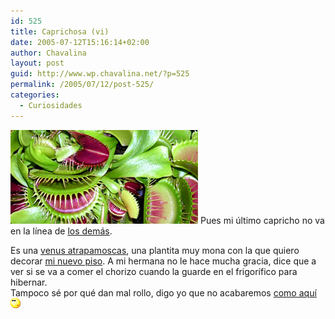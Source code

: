 ```yaml
---
id: 525
title: Caprichosa (vi)
date: 2005-07-12T15:16:14+02:00
author: Chavalina
layout: post
guid: http://www.wp.chavalina.net/?p=525
permalink: /2005/07/12/post-525/
categories:
  - Curiosidades
---
```

<img class="imgizqda" src="/imagenes/fotos/dionaea-google.jpg" alt="Dionaea o Venus Atrapamoscas" /> Pues mi &uacute;ltimo capricho no va en la l&iacute;nea de <a href="http://www.chavalina.net/archivos.php?patron=caprichosa&#038;buscar=busca#listado" target="_blank">los dem&aacute;s</a>.

Es una <a href="http://en.wikipedia.org/wiki/Dionaea" target="_blank">venus atrapamoscas</a>, una plantita muy mona con la que quiero decorar <a href="http://www.chavalina.net/comentar.php?idpost=507" target="_blank">mi nuevo piso</a>. A mi hermana no le hace mucha gracia, dice que a ver si se va a comer el chorizo cuando la guarde en el frigor&iacute;fico para hibernar.  
Tampoco s&eacute; por qu&eacute; dan mal rollo, digo yo que no acabaremos <a href="http://images.amazon.com/images/P/B00005B1YM.01.LZZZZZZZ.jpg" target="_blank">como aqu&iacute;</a>![emo](/imagenes/emoticonos/pensativo.gif)